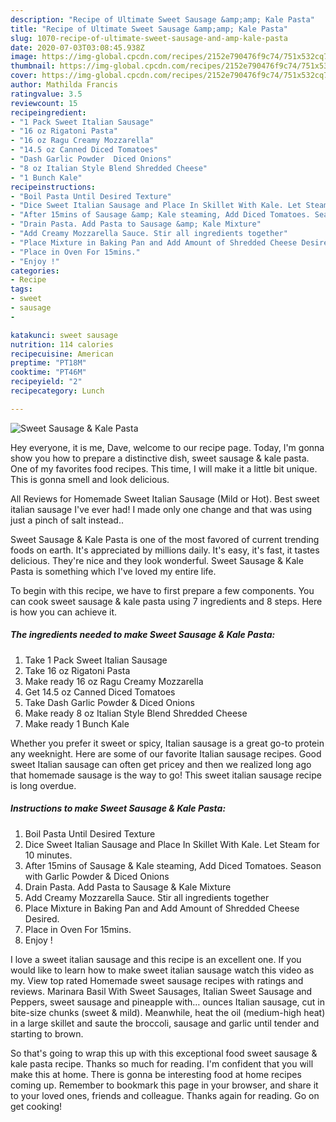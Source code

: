 ```yaml
---
description: "Recipe of Ultimate Sweet Sausage &amp;amp; Kale Pasta"
title: "Recipe of Ultimate Sweet Sausage &amp;amp; Kale Pasta"
slug: 1070-recipe-of-ultimate-sweet-sausage-and-amp-kale-pasta
date: 2020-07-03T03:08:45.938Z
image: https://img-global.cpcdn.com/recipes/2152e790476f9c74/751x532cq70/sweet-sausage-kale-pasta-recipe-main-photo.jpg
thumbnail: https://img-global.cpcdn.com/recipes/2152e790476f9c74/751x532cq70/sweet-sausage-kale-pasta-recipe-main-photo.jpg
cover: https://img-global.cpcdn.com/recipes/2152e790476f9c74/751x532cq70/sweet-sausage-kale-pasta-recipe-main-photo.jpg
author: Mathilda Francis
ratingvalue: 3.5
reviewcount: 15
recipeingredient:
- "1 Pack Sweet Italian Sausage"
- "16 oz Rigatoni Pasta"
- "16 oz Ragu Creamy Mozzarella"
- "14.5 oz Canned Diced Tomatoes"
- "Dash Garlic Powder  Diced Onions"
- "8 oz Italian Style Blend Shredded Cheese"
- "1 Bunch Kale"
recipeinstructions:
- "Boil Pasta Until Desired Texture"
- "Dice Sweet Italian Sausage and Place In Skillet With Kale. Let Steam for 10 minutes."
- "After 15mins of Sausage &amp; Kale steaming, Add Diced Tomatoes. Season with Garlic Powder &amp; Diced Onions"
- "Drain Pasta. Add Pasta to Sausage &amp; Kale Mixture"
- "Add Creamy Mozzarella Sauce. Stir all ingredients together"
- "Place Mixture in Baking Pan and Add Amount of Shredded Cheese Desired."
- "Place in Oven For 15mins."
- "Enjoy !"
categories:
- Recipe
tags:
- sweet
- sausage
- 

katakunci: sweet sausage  
nutrition: 114 calories
recipecuisine: American
preptime: "PT18M"
cooktime: "PT46M"
recipeyield: "2"
recipecategory: Lunch

---
```



![Sweet Sausage &amp; Kale Pasta](https://img-global.cpcdn.com/recipes/2152e790476f9c74/751x532cq70/sweet-sausage-kale-pasta-recipe-main-photo.jpg)

Hey everyone, it is me, Dave, welcome to our recipe page. Today, I'm gonna show you how to prepare a distinctive dish, sweet sausage &amp; kale pasta. One of my favorites food recipes. This time, I will make it a little bit unique. This is gonna smell and look delicious.

All Reviews for Homemade Sweet Italian Sausage (Mild or Hot). Best sweet italian sausage I&#39;ve ever had! I made only one change and that was using just a pinch of salt instead..

Sweet Sausage &amp; Kale Pasta is one of the most favored of current trending foods on earth. It's appreciated by millions daily. It's easy, it's fast, it tastes delicious. They're nice and they look wonderful. Sweet Sausage &amp; Kale Pasta is something which I've loved my entire life.


To begin with this recipe, we have to first prepare a few components. You can cook sweet sausage &amp; kale pasta using 7 ingredients and 8 steps. Here is how you can achieve it.

<!--inarticleads1-->

##### The ingredients needed to make Sweet Sausage &amp; Kale Pasta:

1. Take 1 Pack Sweet Italian Sausage
1. Take 16 oz Rigatoni Pasta
1. Make ready 16 oz Ragu Creamy Mozzarella
1. Get 14.5 oz Canned Diced Tomatoes
1. Take Dash Garlic Powder &amp; Diced Onions
1. Make ready 8 oz Italian Style Blend Shredded Cheese
1. Make ready 1 Bunch Kale


Whether you prefer it sweet or spicy, Italian sausage is a great go-to protein any weeknight. Here are some of our favorite Italian sausage recipes. Good sweet Italian sausage can often get pricey and then we realized long ago that homemade sausage is the way to go! This sweet italian sausage recipe is long overdue. 

<!--inarticleads2-->

##### Instructions to make Sweet Sausage &amp; Kale Pasta:

1. Boil Pasta Until Desired Texture
1. Dice Sweet Italian Sausage and Place In Skillet With Kale. Let Steam for 10 minutes.
1. After 15mins of Sausage &amp; Kale steaming, Add Diced Tomatoes. Season with Garlic Powder &amp; Diced Onions
1. Drain Pasta. Add Pasta to Sausage &amp; Kale Mixture
1. Add Creamy Mozzarella Sauce. Stir all ingredients together
1. Place Mixture in Baking Pan and Add Amount of Shredded Cheese Desired.
1. Place in Oven For 15mins.
1. Enjoy !


I love a sweet italian sausage and this recipe is an excellent one. If you would like to learn how to make sweet italian sausage watch this video as my. View top rated Homemade sweet sausage recipes with ratings and reviews. Marinara Basil With Sweet Sausages, Italian Sweet Sausage and Peppers, sweet sausage and pineapple with… ounces Italian sausage, cut in bite-size chunks (sweet &amp; mild). Meanwhile, heat the oil (medium-high heat) in a large skillet and saute the broccoli, sausage and garlic until tender and starting to brown. 

So that's going to wrap this up with this exceptional food sweet sausage &amp; kale pasta recipe. Thanks so much for reading. I'm confident that you will make this at home. There is gonna be interesting food at home recipes coming up. Remember to bookmark this page in your browser, and share it to your loved ones, friends and colleague. Thanks again for reading. Go on get cooking!
